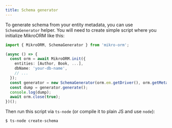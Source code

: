 ```yaml
---
title: Schema generator
---
```


To generate schema from your entity metadata, you can use `SchemaGenerator`
helper. You will need to create simple script where you initialize MikroORM
like this:

```typescript title="./create-schema.ts"
import { MikroORM, SchemaGenerator } from 'mikro-orm';

(async () => {
  const orm = await MikroORM.init({
    entities: [Author, Book, ...],
    dbName: 'your-db-name',
    // ...
  });
  const generator = new SchemaGenerator(orm.em.getDriver(), orm.getMetadata());
  const dump = generator.generate();
  console.log(dump);
  await orm.close(true);
})();
```

Then run this script via `ts-node` (or compile it to plain JS and use `node`):

```bash
$ ts-node create-schema
```
